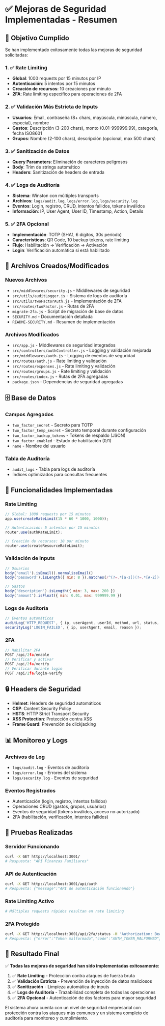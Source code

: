 # ✅ Mejoras de Seguridad Implementadas - Resumen

## 🎯 Objetivo Cumplido
Se han implementado exitosamente todas las mejoras de seguridad solicitadas:

### 1. ✅ Rate Limiting
- **Global**: 1000 requests por 15 minutos por IP
- **Autenticación**: 5 intentos por 15 minutos
- **Creación de recursos**: 10 creaciones por minuto
- **2FA**: Rate limiting específico para operaciones de 2FA

### 2. ✅ Validación Más Estricta de Inputs
- **Usuarios**: Email, contraseña (8+ chars, mayúscula, minúscula, número, especial), nombre
- **Gastos**: Descripción (3-200 chars), monto (0.01-999999.99), categoría, fecha ISO8601
- **Grupos**: Nombre (2-100 chars), descripción (opcional, max 500 chars)

### 3. ✅ Sanitización de Datos
- **Query Parameters**: Eliminación de caracteres peligrosos
- **Body**: Trim de strings automático
- **Headers**: Sanitización de headers de entrada

### 4. ✅ Logs de Auditoría
- **Sistema**: Winston con múltiples transports
- **Archivos**: `logs/audit.log`, `logs/error.log`, `logs/security.log`
- **Eventos**: Login, registro, CRUD, intentos fallidos, tokens inválidos
- **Información**: IP, User Agent, User ID, Timestamp, Action, Details

### 5. ✅ 2FA Opcional
- **Implementación**: TOTP (SHA1, 6 dígitos, 30s período)
- **Características**: QR Code, 10 backup tokens, rate limiting
- **Flujo**: Habilitación → Verificación → Activación
- **Login**: Verificación automática si está habilitado

## 🔧 Archivos Creados/Modificados

### Nuevos Archivos
- `src/middlewares/security.js` - Middlewares de seguridad
- `src/utils/auditLogger.js` - Sistema de logs de auditoría
- `src/utils/twoFactorAuth.js` - Implementación de 2FA
- `src/routes/twoFactor.js` - Rutas de 2FA
- `migrate-2fa.js` - Script de migración de base de datos
- `SECURITY.md` - Documentación detallada
- `README-SECURITY.md` - Resumen de implementación

### Archivos Modificados
- `src/app.js` - Middlewares de seguridad integrados
- `src/controllers/authController.js` - Logging y validación mejorada
- `src/middlewares/auth.js` - Logging de eventos de seguridad
- `src/routes/auth.js` - Rate limiting y validación
- `src/routes/expenses.js` - Rate limiting y validación
- `src/routes/groups.js` - Rate limiting y validación
- `src/routes/index.js` - Rutas de 2FA agregadas
- `package.json` - Dependencias de seguridad agregadas

## 🗄️ Base de Datos

### Campos Agregados
- `two_factor_secret` - Secreto para TOTP
- `two_factor_temp_secret` - Secreto temporal durante configuración
- `two_factor_backup_tokens` - Tokens de respaldo (JSON)
- `two_factor_enabled` - Estado de habilitación (0/1)
- `name` - Nombre del usuario

### Tabla de Auditoría
- `audit_logs` - Tabla para logs de auditoría
- Índices optimizados para consultas frecuentes

## 🚀 Funcionalidades Implementadas

### Rate Limiting
```javascript
// Global: 1000 requests por 15 minutos
app.use(createRateLimit(15 * 60 * 1000, 1000));

// Autenticación: 5 intentos por 15 minutos
router.use(authRateLimit);

// Creación de recursos: 10 por minuto
router.use(createResourceRateLimit);
```

### Validación de Inputs
```javascript
// Usuarios
body('email').isEmail().normalizeEmail()
body('password').isLength({ min: 8 }).matches(/^(?=.*[a-z])(?=.*[A-Z])(?=.*\d)(?=.*[@$!%*?&])/)

// Gastos
body('description').isLength({ min: 3, max: 200 })
body('amount').isFloat({ min: 0.01, max: 999999.99 })
```

### Logs de Auditoría
```javascript
// Eventos automáticos
auditLog('HTTP_REQUEST', { ip, userAgent, userId, method, url, status, duration });
securityLog('LOGIN_FAILED', { ip, userAgent, email, reason });
```

### 2FA
```javascript
// Habilitar 2FA
POST /api/2fa/enable
// Verificar y activar
POST /api/2fa/verify
// Verificar durante login
POST /api/2fa/login-verify
```

## 🔒 Headers de Seguridad
- **Helmet**: Headers de seguridad automáticos
- **CSP**: Content Security Policy
- **HSTS**: HTTP Strict Transport Security
- **XSS Protection**: Protección contra XSS
- **Frame Guard**: Prevención de clickjacking

## 📊 Monitoreo y Logs

### Archivos de Log
- `logs/audit.log` - Eventos de auditoría
- `logs/error.log` - Errores del sistema
- `logs/security.log` - Eventos de seguridad

### Eventos Registrados
- Autenticación (login, registro, intentos fallidos)
- Operaciones CRUD (gastos, grupos, usuarios)
- Eventos de seguridad (tokens inválidos, acceso no autorizado)
- 2FA (habilitación, verificación, intentos fallidos)

## 🧪 Pruebas Realizadas

### Servidor Funcionando
```bash
curl -X GET http://localhost:3001/
# Respuesta: "API Finanzas Familiares"
```

### API de Autenticación
```bash
curl -X GET http://localhost:3001/api/auth
# Respuesta: {"message":"API de autenticación funcionando"}
```

### Rate Limiting Activo
```bash
# Múltiples requests rápidos resultan en rate limiting
```

### 2FA Protegido
```bash
curl -X GET http://localhost:3001/api/2fa/status -H "Authorization: Bearer invalid-token"
# Respuesta: {"error":"Token malformado","code":"AUTH_TOKEN_MALFORMED"}
```

## 🎉 Resultado Final

✅ **Todas las mejoras de seguridad han sido implementadas exitosamente:**

1. ✅ **Rate Limiting** - Protección contra ataques de fuerza bruta
2. ✅ **Validación Estricta** - Prevención de inyección de datos maliciosos
3. ✅ **Sanitización** - Limpieza automática de inputs
4. ✅ **Logs de Auditoría** - Trazabilidad completa de todas las operaciones
5. ✅ **2FA Opcional** - Autenticación de dos factores para mayor seguridad

El sistema ahora cuenta con un nivel de seguridad empresarial con protección contra los ataques más comunes y un sistema completo de auditoría para monitoreo y cumplimiento.